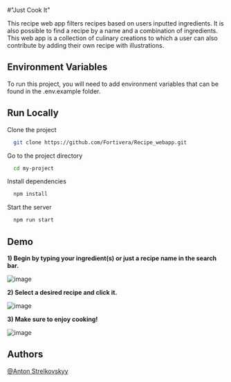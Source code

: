 
#"Just Cook It"

This recipe web app filters recipes based on users inputted ingredients. It is also possible to find a recipe by a name and a combination of ingredients. This web app is a collection of culinary creations to which a user can also contribute by adding their own recipe with illustrations.


## Environment Variables

To run this project, you will need to add environment variables that can be found in the .env.example folder.




## Run Locally

Clone the project

```bash
  git clone https://github.com/Fortivera/Recipe_webapp.git
```

Go to the project directory

```bash
  cd my-project
```

Install dependencies

```bash
  npm install
```

Start the server

```bash
  npm run start
```


## Demo

**1) Begin by typing your ingredient(s) or just a recipe name in the search bar.**


![image](https://user-images.githubusercontent.com/108024287/187982267-fede1f01-b1da-4a93-9880-18b7375b89b2.png)

**2) Select a desired recipe and click it.**


![image](https://user-images.githubusercontent.com/108024287/187982589-2d227ba3-b632-4fba-ba29-7d0b0f03208d.png)

**3) Make sure to enjoy cooking!**


![image](https://user-images.githubusercontent.com/108024287/187982931-3ff4489c-a85e-4901-b4dd-c9683ce16c09.png)


## Authors

[@Anton Strelkovskyy](https://github.com/Fortivera)




